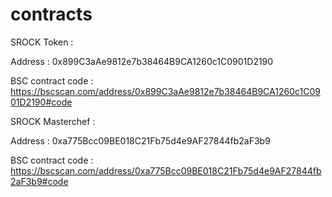# contracts

SROCK Token : 

Address : 0x899C3aAe9812e7b38464B9CA1260c1C0901D2190

BSC contract code : https://bscscan.com/address/0x899C3aAe9812e7b38464B9CA1260c1C0901D2190#code

SROCK Masterchef : 

Address : 0xa775Bcc09BE018C21Fb75d4e9AF27844fb2aF3b9

BSC contract code : https://bscscan.com/address/0xa775Bcc09BE018C21Fb75d4e9AF27844fb2aF3b9#code

